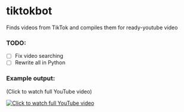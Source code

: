 # tiktokbot
 Finds videos from TikTok and compiles them for ready-youtube video

### TODO:

- [ ] Fix video searching
- [ ] Rewrite all in Python

### Example output:
(Click to watch full YouTube video)

[![Click to watch full YouTube video](https://github.com/nieopierzony/tiktokbot/blob/main/docs/example.gif)](https://www.youtube.com/watch?v=DhBCXKzanSU)

